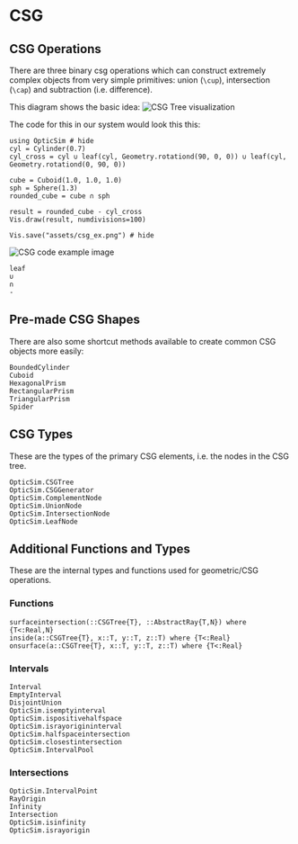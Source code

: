 # CSG

## CSG Operations

There are three binary csg operations which can construct extremely complex objects from very simple primitives: union (``\cup``), intersection (``\cap``) and subtraction (i.e. difference).

This diagram shows the basic idea:
![CSG Tree visualization](https://upload.wikimedia.org/wikipedia/commons/8/8b/Csg_tree.png)

The code for this in our system would look this this:

```@example
using OpticSim # hide
cyl = Cylinder(0.7)
cyl_cross = cyl ∪ leaf(cyl, Geometry.rotationd(90, 0, 0)) ∪ leaf(cyl, Geometry.rotationd(0, 90, 0))

cube = Cuboid(1.0, 1.0, 1.0)
sph = Sphere(1.3)
rounded_cube = cube ∩ sph

result = rounded_cube - cyl_cross
Vis.draw(result, numdivisions=100)

Vis.save("assets/csg_ex.png") # hide
```

![CSG code example image](assets/csg_ex.png)

```@docs
leaf
∪
∩
-
```

## Pre-made CSG Shapes

There are also some shortcut methods available to create common CSG objects more easily:

```@docs
BoundedCylinder
Cuboid
HexagonalPrism
RectangularPrism
TriangularPrism
Spider
```

## CSG Types

These are the types of the primary CSG elements, i.e. the nodes in the CSG tree.

```@docs
OpticSim.CSGTree
OpticSim.CSGGenerator
OpticSim.ComplementNode
OpticSim.UnionNode
OpticSim.IntersectionNode
OpticSim.LeafNode
```

## Additional Functions and Types

These are the internal types and functions used for geometric/CSG operations.

### Functions

```@docs
surfaceintersection(::CSGTree{T}, ::AbstractRay{T,N}) where {T<:Real,N}
inside(a::CSGTree{T}, x::T, y::T, z::T) where {T<:Real}
onsurface(a::CSGTree{T}, x::T, y::T, z::T) where {T<:Real}
```

### Intervals

```@docs
Interval
EmptyInterval
DisjointUnion
OpticSim.isemptyinterval
OpticSim.ispositivehalfspace
OpticSim.israyorigininterval
OpticSim.halfspaceintersection
OpticSim.closestintersection
OpticSim.IntervalPool
```

### Intersections

```@docs
OpticSim.IntervalPoint
RayOrigin
Infinity
Intersection
OpticSim.isinfinity
OpticSim.israyorigin
```
